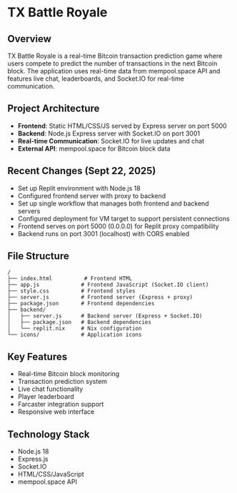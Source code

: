# TX Battle Royale

## Overview
TX Battle Royale is a real-time Bitcoin transaction prediction game where users compete to predict the number of transactions in the next Bitcoin block. The application uses real-time data from mempool.space API and features live chat, leaderboards, and Socket.IO for real-time communication.

## Project Architecture
- **Frontend**: Static HTML/CSS/JS served by Express server on port 5000
- **Backend**: Node.js Express server with Socket.IO on port 3001
- **Real-time Communication**: Socket.IO for live updates and chat
- **External API**: mempool.space for Bitcoin block data

## Recent Changes (Sept 22, 2025)
- Set up Replit environment with Node.js 18
- Configured frontend server with proxy to backend
- Set up single workflow that manages both frontend and backend servers
- Configured deployment for VM target to support persistent connections
- Frontend serves on port 5000 (0.0.0.0) for Replit proxy compatibility
- Backend runs on port 3001 (localhost) with CORS enabled

## File Structure
```
/
├── index.html          # Frontend HTML
├── app.js             # Frontend JavaScript (Socket.IO client)
├── style.css          # Frontend styles
├── server.js          # Frontend server (Express + proxy)
├── package.json       # Frontend dependencies
├── backend/
│   ├── server.js      # Backend server (Express + Socket.IO)
│   ├── package.json   # Backend dependencies
│   └── replit.nix     # Nix configuration
└── icons/             # Application icons
```

## Key Features
- Real-time Bitcoin block monitoring
- Transaction prediction system
- Live chat functionality
- Player leaderboard
- Farcaster integration support
- Responsive web interface

## Technology Stack
- Node.js 18
- Express.js
- Socket.IO
- HTML/CSS/JavaScript
- mempool.space API